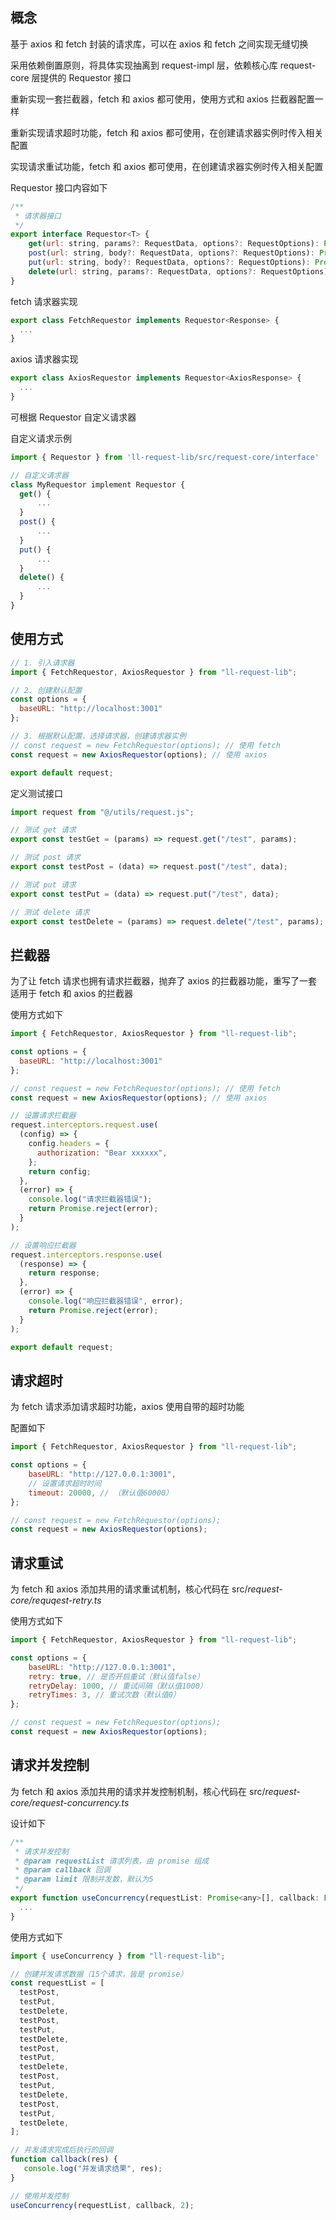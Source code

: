 ##  概念
基于 axios 和 fetch 封装的请求库，可以在 axios 和 fetch 之间实现无缝切换

采用依赖倒置原则，将具体实现抽离到 request-impl 层，依赖核心库 request-core 层提供的 Requestor 接口

重新实现一套拦截器，fetch 和 axios 都可使用，使用方式和 axios 拦截器配置一样

重新实现请求超时功能，fetch 和 axios 都可使用，在创建请求器实例时传入相关配置

实现请求重试功能，fetch 和 axios 都可使用，在创建请求器实例时传入相关配置



Requestor 接口内容如下

```js
/**
 * 请求器接口
 */
export interface Requestor<T> {
	get(url: string, params?: RequestData, options?: RequestOptions): Promise<T>;
	post(url: string, body?: RequestData, options?: RequestOptions): Promise<T>;
	put(url: string, body?: RequestData, options?: RequestOptions): Promise<T>;
	delete(url: string, params?: RequestData, options?: RequestOptions): Promise<T>;
}

```

fetch 请求器实现

```js
export class FetchRequestor implements Requestor<Response> {
  ...
}

```

 axios 请求器实现

```js
export class AxiosRequestor implements Requestor<AxiosResponse> {
  ...
}

```

可根据 Requestor 自定义请求器

自定义请求示例

```js
import { Requestor } from 'll-request-lib/src/request-core/interface'

// 自定义请求器
class MyRequestor implement Requestor {
  get() {
      ...
  }
  post() {
      ...
  }
  put() {
      ...
  }
  delete() {
      ...
  }
}
```



##	使用方式

```js
// 1. 引入请求器
import { FetchRequestor, AxiosRequestor } from "ll-request-lib";

// 2. 创建默认配置
const options = {
  baseURL: "http://localhost:3001"
};

// 3. 根据默认配置，选择请求器，创建请求器实例
// const request = new FetchRequestor(options); // 使用 fetch
const request = new AxiosRequestor(options); // 使用 axios

export default request;

```

定义测试接口

```js
import request from "@/utils/request.js";

// 测试 get 请求
export const testGet = (params) => request.get("/test", params);

// 测试 post 请求
export const testPost = (data) => request.post("/test", data);

// 测试 put 请求
export const testPut = (data) => request.put("/test", data);

// 测试 delete 请求
export const testDelete = (params) => request.delete("/test", params);

```



##	拦截器

为了让 fetch 请求也拥有请求拦截器，抛弃了 axios 的拦截器功能，重写了一套适用于 fetch 和 axios 的拦截器

使用方式如下

```js
import { FetchRequestor, AxiosRequestor } from "ll-request-lib";

const options = {
  baseURL: "http://localhost:3001"
};

// const request = new FetchRequestor(options); // 使用 fetch
const request = new AxiosRequestor(options); // 使用 axios

// 设置请求拦截器
request.interceptors.request.use(
  (config) => {
    config.headers = {
      authorization: "Bear xxxxxx",
    };
    return config;
  },
  (error) => {
    console.log("请求拦截器错误");
    return Promise.reject(error);
  }
);

// 设置响应拦截器
request.interceptors.response.use(
  (response) => {
    return response;
  },
  (error) => {
    console.log("响应拦截器错误", error);
    return Promise.reject(error);
  }
);

export default request;
```



##	请求超时

为 fetch 请求添加请求超时功能，axios 使用自带的超时功能

配置如下

```js
import { FetchRequestor, AxiosRequestor } from "ll-request-lib";

const options = {
	baseURL: "http://127.0.0.1:3001",
    // 设置请求超时时间
	timeout: 20000, // （默认值60000） 
};

// const request = new FetchRequestor(options);
const request = new AxiosRequestor(options);
```



##	请求重试

为 fetch 和 axios 添加共用的请求重试机制，核心代码在 src/*request-core/requqest-retry.ts*

使用方式如下

```js
import { FetchRequestor, AxiosRequestor } from "ll-request-lib";

const options = {
	baseURL: "http://127.0.0.1:3001",
	retry: true, // 是否开启重试（默认值false）
	retryDelay: 1000, // 重试间隔（默认值1000）
	retryTimes: 3, // 重试次数（默认值0）
};

// const request = new FetchRequestor(options);
const request = new AxiosRequestor(options);
```



## 	请求并发控制

为 fetch 和 axios 添加共用的请求并发控制机制，核心代码在 src/*request-core/request-concurrency.ts*

设计如下

```js
/**
 * 请求并发控制
 * @param requestList 请求列表，由 promise 组成
 * @param callback 回调
 * @param limit 限制并发数，默认为5
 */
export function useConcurrency(requestList: Promise<any>[], callback: Function, limit = OPTIONS_CONSTANT.CONCURRENCY_LIMIT) {
  ...
}
```

使用方式如下

```js
import { useConcurrency } from "ll-request-lib";

// 创建并发请求数据（15个请求，皆是 promise）
const requestList = [
  testPost,
  testPut,
  testDelete,
  testPost,
  testPut,
  testDelete,
  testPost,
  testPut,
  testDelete,
  testPost,
  testPut,
  testDelete,
  testPost,
  testPut,
  testDelete,
];

// 并发请求完成后执行的回调
function callback(res) {
   console.log("并发请求结果", res);
}

// 使用并发控制
useConcurrency(requestList, callback, 2);

```

